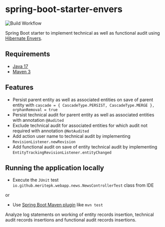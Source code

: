 # spring-boot-starter-envers

![Build Workflow](https://github.com/mohsin-naroo/spring-boot-starter-envers/actions/workflows/maven-build.yml/badge.svg)

Spring Boot starter to implement technical as well as functional audit using [Hibernate Envers](https://hibernate.org/orm/envers/).

## Requirements

- [Java 17](https://www.oracle.com/pk/java/technologies/downloads/#java17)
- [Maven 3](https://maven.apache.org)

## Features

- Persist parent entity as well as associated entities on save of parent entity with `cascade = { CascadeType.PERSIST, CascadeType.MERGE }, orphanRemoval = true`
- Persist technical audit for parent entity as well as associated entities with annotation `@Audited`
- Exclude technical audit for associated entities for which audit not required with annotation `@NotAudited`
- Add action user name to technical audit by implementing `RevisionListener.newRevision`
- Add functional audit on save of entity technical audit by implementing `EntityTrackingRevisionListener.entityChanged`

## Running the application locally

- Execute the `JUnit` test `io.github.meritepk.webapp.news.NewsControllerTest` class from IDE

or

- Use [Spring Boot Maven plugin](https://docs.spring.io/spring-boot/docs/current/reference/html/build-tool-plugins-maven-plugin.html) like `mvn test`

Analyze log statements on working of entity records insertion, technical audit records insertions and functional audit records insertions.
